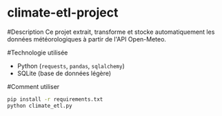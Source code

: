 # climate-etl-project

#Description
Ce projet extrait, transforme et stocke automatiquement les données météorologiques à partir de l'API Open-Meteo.

#Technologie utilisée
- Python (`requests`, `pandas`, `sqlalchemy`)
- SQLite (base de données légère)

#Comment utiliser
```bash
pip install -r requirements.txt
python climate_etl.py
